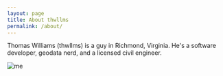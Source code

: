 ```yaml
---
layout: page
title: About thwllms
permalink: /about/
---
```


Thomas Williams (thwllms) is a guy in Richmond, Virginia. He's a software developer, geodata nerd, and a licensed civil engineer.

![me]({{site.images}}/me.jpg)

